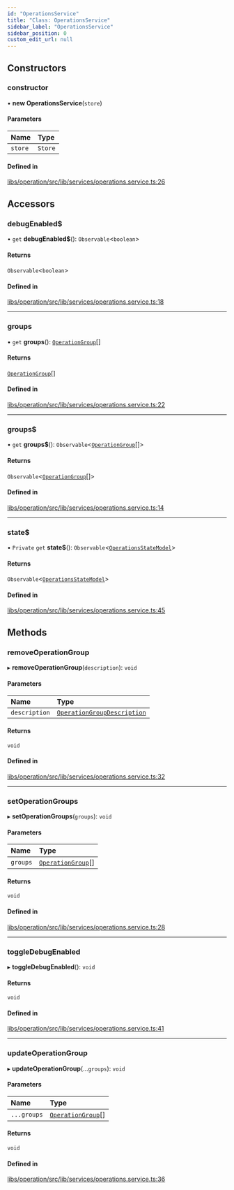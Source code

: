 ```yaml
---
id: "OperationsService"
title: "Class: OperationsService"
sidebar_label: "OperationsService"
sidebar_position: 0
custom_edit_url: null
---
```


## Constructors

### constructor

• **new OperationsService**(`store`)

#### Parameters

| Name | Type |
| :------ | :------ |
| `store` | `Store` |

#### Defined in

[libs/operation/src/lib/services/operations.service.ts:26](https://github.com/cognizone/ng-cognizone/blob/0401c67/libs/operation/src/lib/services/operations.service.ts#L26)

## Accessors

### debugEnabled$

• `get` **debugEnabled$**(): `Observable`<`boolean`\>

#### Returns

`Observable`<`boolean`\>

#### Defined in

[libs/operation/src/lib/services/operations.service.ts:18](https://github.com/cognizone/ng-cognizone/blob/0401c67/libs/operation/src/lib/services/operations.service.ts#L18)

___

### groups

• `get` **groups**(): [`OperationGroup`](../interfaces/OperationGroup)[]

#### Returns

[`OperationGroup`](../interfaces/OperationGroup)[]

#### Defined in

[libs/operation/src/lib/services/operations.service.ts:22](https://github.com/cognizone/ng-cognizone/blob/0401c67/libs/operation/src/lib/services/operations.service.ts#L22)

___

### groups$

• `get` **groups$**(): `Observable`<[`OperationGroup`](../interfaces/OperationGroup)[]\>

#### Returns

`Observable`<[`OperationGroup`](../interfaces/OperationGroup)[]\>

#### Defined in

[libs/operation/src/lib/services/operations.service.ts:14](https://github.com/cognizone/ng-cognizone/blob/0401c67/libs/operation/src/lib/services/operations.service.ts#L14)

___

### state$

• `Private` `get` **state$**(): `Observable`<[`OperationsStateModel`](../interfaces/OperationsStateModel)\>

#### Returns

`Observable`<[`OperationsStateModel`](../interfaces/OperationsStateModel)\>

#### Defined in

[libs/operation/src/lib/services/operations.service.ts:45](https://github.com/cognizone/ng-cognizone/blob/0401c67/libs/operation/src/lib/services/operations.service.ts#L45)

## Methods

### removeOperationGroup

▸ **removeOperationGroup**(`description`): `void`

#### Parameters

| Name | Type |
| :------ | :------ |
| `description` | [`OperationGroupDescription`](../interfaces/OperationGroupDescription) |

#### Returns

`void`

#### Defined in

[libs/operation/src/lib/services/operations.service.ts:32](https://github.com/cognizone/ng-cognizone/blob/0401c67/libs/operation/src/lib/services/operations.service.ts#L32)

___

### setOperationGroups

▸ **setOperationGroups**(`groups`): `void`

#### Parameters

| Name | Type |
| :------ | :------ |
| `groups` | [`OperationGroup`](../interfaces/OperationGroup)[] |

#### Returns

`void`

#### Defined in

[libs/operation/src/lib/services/operations.service.ts:28](https://github.com/cognizone/ng-cognizone/blob/0401c67/libs/operation/src/lib/services/operations.service.ts#L28)

___

### toggleDebugEnabled

▸ **toggleDebugEnabled**(): `void`

#### Returns

`void`

#### Defined in

[libs/operation/src/lib/services/operations.service.ts:41](https://github.com/cognizone/ng-cognizone/blob/0401c67/libs/operation/src/lib/services/operations.service.ts#L41)

___

### updateOperationGroup

▸ **updateOperationGroup**(...`groups`): `void`

#### Parameters

| Name | Type |
| :------ | :------ |
| `...groups` | [`OperationGroup`](../interfaces/OperationGroup)[] |

#### Returns

`void`

#### Defined in

[libs/operation/src/lib/services/operations.service.ts:36](https://github.com/cognizone/ng-cognizone/blob/0401c67/libs/operation/src/lib/services/operations.service.ts#L36)
